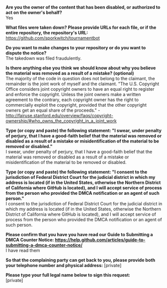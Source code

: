 **Are you the owner of the content that has been disabled, or authorized to act on the owner's behalf?**  
Yes

**What files were taken down? Please provide URLs for each file, or if the entire repository, the repository's URL:**  
https://github.com/sporkwitch/tournamentbot

**Do you want to make changes to your repository or do you want to dispute the notice?**  
The takedown was filed fraudulently.

**Is there anything else you think we should know about why you believe the material was removed as a result of a mistake? (optional)**  
The majority of the code in question does not belong to the claimant, the remainder is the joint work of myself and the claimant. "The U.S. Copyright Office considers joint copyright owners to have an equal right to register and enforce the copyright. Unless the joint owners make a written agreement to the contrary, each copyright owner has the right to commercially exploit the copyright, provided that the other copyright owners get an equal share of the proceeds." - http://fairuse.stanford.edu/overview/faqs/copyright-ownership/#who_owns_the_copyright_in_a_joint_work

**Type (or copy and paste) the following statement: "I swear, under penalty of perjury, that I have a good-faith belief that the material was removed or disabled as a result of a mistake or misidentification of the material to be removed or disabled."**  
I swear, under penalty of perjury, that I have a good-faith belief that the material was removed or disabled as a result of a mistake or misidentification of the material to be removed or disabled.

**Type (or copy and paste) the following statement: "I consent to the jurisdiction of Federal District Court for the judicial district in which my address is located (if in the United States, otherwise the Northern District of California where GitHub is located), and I will accept service of process from the person who provided the DMCA notification or an agent of such person."**  
I consent to the jurisdiction of Federal District Court for the judicial district in which my address is located (if in the United States, otherwise the Northern District of California where GitHub is located), and I will accept service of process from the person who provided the DMCA notification or an agent of such person.

**Please confirm that you have you have read our Guide to Submitting a DMCA Counter Notice: https://help.github.com/articles/guide-to-submitting-a-dmca-counter-notice/**  
I have read them

**So that the complaining party can get back to you, please provide both your telephone number and physical address:**     [private]

**Please type your full legal name below to sign this request:**  
[private]
